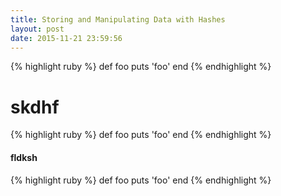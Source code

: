 ```yaml
---
title: Storing and Manipulating Data with Hashes
layout: post
date: 2015-11-21 23:59:56
---
```


{% highlight ruby %}
def foo
  puts 'foo'
end
{% endhighlight %}

<h1>skdhf</h1>


{% highlight ruby %}
def foo
  puts 'foo'
end
{% endhighlight %}

<h4>fldksh</h4>


{% highlight ruby %}
def foo
  puts 'foo'
end
{% endhighlight %}
